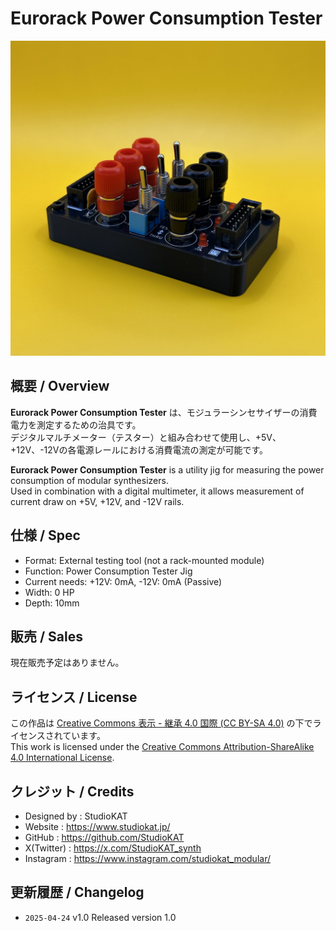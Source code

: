 # Eurorack Power Consumption Tester
![alt text](Images/EPCT_Side.jpeg)

## 概要 / Overview

**Eurorack Power Consumption Tester** は、モジュラーシンセサイザーの消費電力を測定するための治具です。  
デジタルマルチメーター（テスター）と組み合わせて使用し、+5V、+12V、-12Vの各電源レールにおける消費電流の測定が可能です。

**Eurorack Power Consumption Tester** is a utility jig for measuring the power consumption of modular synthesizers.  
Used in combination with a digital multimeter, it allows measurement of current draw on +5V, +12V, and -12V rails.

## 仕様 / Spec
- Format: External testing tool (not a rack-mounted module)  
- Function: Power Consumption Tester Jig
- Current needs: +12V: 0mA, -12V: 0mA (Passive)
- Width: 0 HP
- Depth: 10mm

## 販売 / Sales

現在販売予定はありません。

## ライセンス / License

この作品は [Creative Commons 表示 - 継承 4.0 国際 (CC BY-SA 4.0)](https://creativecommons.org/licenses/by-sa/4.0/deed.ja) の下でライセンスされています。  
This work is licensed under the [Creative Commons Attribution-ShareAlike 4.0 International License](https://creativecommons.org/licenses/by-sa/4.0/).


## クレジット / Credits

- Designed by : StudioKAT
- Website : https://www.studiokat.jp/
- GitHub : https://github.com/StudioKAT
- X(Twitter) : https://x.com/StudioKAT_synth
- Instagram : https://www.instagram.com/studiokat_modular/

## 更新履歴 / Changelog

- `2025-04-24` v1.0 Released version 1.0  